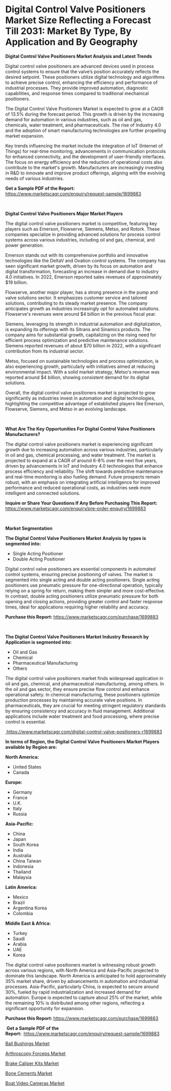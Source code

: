 <p><h1>Digital Control Valve Positioners Market Size Reflecting a Forecast Till 2031: Market By Type, By Application and By Geography</h1></p><p><strong>Digital Control Valve Positioners Market Analysis and Latest Trends</strong></p>
<p><p>Digital control valve positioners are advanced devices used in process control systems to ensure that the valve’s position accurately reflects the desired setpoint. These positioners utilize digital technology and algorithms to achieve precise control, enhancing the efficiency and performance of industrial processes. They provide improved automation, diagnostic capabilities, and response times compared to traditional mechanical positioners.</p><p>The Digital Control Valve Positioners Market is expected to grow at a CAGR of 13.5% during the forecast period. This growth is driven by the increasing demand for automation in various industries, such as oil and gas, chemicals, water treatment, and pharmaceuticals. The rise of Industry 4.0 and the adoption of smart manufacturing technologies are further propelling market expansion. </p><p>Key trends influencing the market include the integration of IoT (Internet of Things) for real-time monitoring, advancements in communication protocols for enhanced connectivity, and the development of user-friendly interfaces. The focus on energy efficiency and the reduction of operational costs also contribute to the market's growth. Manufacturers are increasingly investing in R&D to innovate and improve product offerings, aligning with the evolving needs of various industries.</p></p>
<p><strong>Get a Sample PDF of the Report:&nbsp;</strong> <a href="https://www.marketscagr.com/enquiry/request-sample/1699883?utm_campaign=1332&utm_medium=2&utm_source=Github&utm_content=ia&utm_term=21102024&utm_id=digital-control-valve-positioners">https://www.marketscagr.com/enquiry/request-sample/1699883</a></p>
<p>&nbsp;</p>
<p><strong>Digital Control Valve Positioners Major Market Players</strong></p>
<p><p>The digital control valve positioners market is competitive, featuring key players such as Emerson, Flowserve, Siemens, Metso, and Rotork. These companies specialize in providing advanced solutions for process control systems across various industries, including oil and gas, chemical, and power generation.</p><p>Emerson stands out with its comprehensive portfolio and innovative technologies like the DeltaV and Ovation control systems. The company has seen significant market growth, driven by its focus on automation and digital transformation, forecasting an increase in demand due to industry 4.0 initiatives. In 2022, Emerson reported sales revenues of approximately $19 billion.</p><p>Flowserve, another major player, has a strong presence in the pump and valve solutions sector. It emphasizes customer service and tailored solutions, contributing to its steady market presence. The company anticipates growth as industries increasingly opt for automated solutions. Flowserve's revenues were around $4 billion in the previous fiscal year.</p><p>Siemens, leveraging its strength in industrial automation and digitalization, is expanding its offerings with its Sitrans and Sinamics products. The company aims for substantial growth, capitalizing on the rising need for efficient process optimization and predictive maintenance solutions. Siemens reported revenues of about $70 billion in 2022, with a significant contribution from its industrial sector.</p><p>Metso, focused on sustainable technologies and process optimization, is also experiencing growth, particularly with initiatives aimed at reducing environmental impact. With a solid market strategy, Metso's revenue was reported around $4 billion, showing consistent demand for its digital solutions.</p><p>Overall, the digital control valve positioners market is projected to grow significantly as industries invest in automation and digital technologies, highlighting the competitive advantage of established players like Emerson, Flowserve, Siemens, and Metso in an evolving landscape.</p></p>
<p>&nbsp;</p>
<p><strong>What Are The Key Opportunities For Digital Control Valve Positioners Manufacturers?</strong></p>
<p><p>The digital control valve positioners market is experiencing significant growth due to increasing automation across various industries, particularly in oil and gas, chemical processing, and water treatment. The market is projected to expand at a CAGR of around 6-8% over the next five years, driven by advancements in IoT and Industry 4.0 technologies that enhance process efficiency and reliability. The shift towards predictive maintenance and real-time monitoring is also fueling demand. Future prospects remain robust, with an emphasis on integrating artificial intelligence for improved performance and reduced operational costs, as industries seek more intelligent and connected solutions.</p></p>
<p><strong>Inquire or Share Your Questions If Any Before Purchasing This Report:</strong> <a href="https://www.marketscagr.com/enquiry/pre-order-enquiry/1699883?utm_campaign=1332&utm_medium=2&utm_source=Github&utm_content=ia&utm_term=21102024&utm_id=digital-control-valve-positioners">https://www.marketscagr.com/enquiry/pre-order-enquiry/1699883</a></p>
<p>&nbsp;</p>
<p><strong>Market Segmentation</strong></p>
<p><strong>The Digital Control Valve Positioners Market Analysis by types is segmented into:</strong></p>
<p><ul><li>Single Acting Positioner</li><li>Double Acting Positioner</li></ul></p>
<p><p>Digital control valve positioners are essential components in automated control systems, ensuring precise positioning of valves. The market is segmented into single acting and double acting positioners. Single acting positioners use pneumatic pressure for one-directional operation, typically relying on a spring for return, making them simpler and more cost-effective. In contrast, double acting positioners utilize pneumatic pressure for both opening and closing actions, providing greater control and faster response times, ideal for applications requiring higher reliability and accuracy.</p></p>
<p><strong>Purchase this Report:&nbsp;</strong><a href="https://www.marketscagr.com/purchase/1699883?utm_campaign=1332&utm_medium=2&utm_source=Github&utm_content=ia&utm_term=21102024&utm_id=digital-control-valve-positioners">https://www.marketscagr.com/purchase/1699883</a></p>
<p>&nbsp;</p>
<p><strong>The Digital Control Valve Positioners Market Industry Research by Application is segmented into:</strong></p>
<p><ul><li>Oil and Gas</li><li>Chemical</li><li>Pharmaceutical Manufacturing</li><li>Others</li></ul></p>
<p><p>The digital control valve positioners market finds widespread application in oil and gas, chemical, and pharmaceutical manufacturing, among others. In the oil and gas sector, they ensure precise flow control and enhance operational safety. In chemical manufacturing, these positioners optimize production processes by maintaining accurate valve positions. In pharmaceuticals, they are crucial for meeting stringent regulatory standards by ensuring consistency and accuracy in fluid management. Additional applications include water treatment and food processing, where precise control is essential.</p></p>
<p><a href="https://www.marketscagr.com/digital-control-valve-positioners-r1699883?utm_campaign=1332&utm_medium=2&utm_source=Github&utm_content=ia&utm_term=21102024&utm_id=digital-control-valve-positioners">&nbsp;https://www.marketscagr.com/digital-control-valve-positioners-r1699883</a></p>
<p><strong>In terms of Region, the Digital Control Valve Positioners Market Players available by Region are:</strong></p>
<p>
    <p> <strong> North America: </strong>
        <ul>
            <li>United States</li>
            <li>Canada</li>
        </ul>
        </p> 
    <p> <strong> Europe: </strong>
        <ul>
            <li>Germany</li>
            <li>France</li>
            <li>U.K.</li>
            <li>Italy</li>
            <li>Russia</li>
        </ul>
        </p> 
    <p> <strong> Asia-Pacific: </strong>
        <ul>
            <li>China</li>
            <li>Japan</li>
            <li>South Korea</li>
            <li>India</li>
            <li>Australia</li>
            <li>China Taiwan</li>
            <li>Indonesia</li>
            <li>Thailand</li>
            <li>Malaysia</li>
        </ul>
        </p> 
    <p> <strong> Latin America: </strong>
        <ul>
            <li>Mexico</li>
            <li>Brazil</li>
            <li>Argentina Korea</li>
            <li>Colombia</li>
        </ul>
        </p> 
    <p> <strong> Middle East & Africa: </strong>
        <ul>
            <li>Turkey</li>
            <li>Saudi</li>
            <li>Arabia</li>
            <li>UAE</li>
            <li>Korea</li>
        </ul>
    </p>
    </p>
<p><p>The digital control valve positioners market is witnessing robust growth across various regions, with North America and Asia-Pacific projected to dominate this landscape. North America is anticipated to hold approximately 35% market share, driven by advancements in automation and industrial processes. Asia-Pacific, particularly China, is expected to secure around 30%, fueled by rapid industrialization and increased demand for automation. Europe is expected to capture about 25% of the market, while the remaining 10% is distributed among other regions, reflecting a significant opportunity for expansion.</p></p>
<p><strong>Purchase this Report: </strong><a href="https://www.marketscagr.com/purchase/1699883?utm_campaign=1332&utm_medium=2&utm_source=Github&utm_content=ia&utm_term=21102024&utm_id=digital-control-valve-positioners">https://www.marketscagr.com/purchase/1699883</a></p>
<p>&nbsp;<strong>Get a Sample PDF of the Report:&nbsp;&nbsp;</strong><a href="https://www.marketscagr.com/enquiry/request-sample/1699883?utm_campaign=1332&utm_medium=2&utm_source=Github&utm_content=ia&utm_term=21102024&utm_id=digital-control-valve-positioners">https://www.marketscagr.com/enquiry/request-sample/1699883</a></p>
<p><strong></strong></p>
<p><p><a href="https://www.linkedin.com/pulse/ball-bushings-market-trends-detailed-study-its-segmentation-38loc?utm_campaign=1332&utm_medium=2&utm_source=Github&utm_content=ia&utm_term=21102024&utm_id=digital-control-valve-positioners">Ball Bushings Market</a></p><p><a href="https://www.linkedin.com/pulse/global-arthroscopy-forceps-market-trends-analysis-future-growth-2u24f?utm_campaign=1332&utm_medium=2&utm_source=Github&utm_content=ia&utm_term=21102024&utm_id=digital-control-valve-positioners">Arthroscopy Forceps Market</a></p><p><a href="https://www.linkedin.com/pulse/emerging-technologies-reshaping-brake-caliper-kits-market-impact-fufmc?utm_campaign=1332&utm_medium=2&utm_source=Github&utm_content=ia&utm_term=21102024&utm_id=digital-control-valve-positioners">Brake Caliper Kits Market</a></p><p><a href="https://www.linkedin.com/pulse/competitive-intelligence-bone-cements-market-key-players-sfchf?utm_campaign=1332&utm_medium=2&utm_source=Github&utm_content=ia&utm_term=21102024&utm_id=digital-control-valve-positioners">Bone Cements Market</a></p><p><a href="https://www.linkedin.com/pulse/boat-video-cameras-market-navigating-challenges-unlocking-ezh3c?utm_campaign=1332&utm_medium=2&utm_source=Github&utm_content=ia&utm_term=21102024&utm_id=digital-control-valve-positioners">Boat Video Cameras Market</a></p></p>